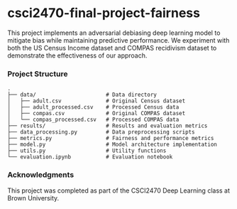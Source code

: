 # csci2470-final-project-fairness

This project implements an adversarial debiasing deep learning model to mitigate bias while maintaining predictive performance. We experiment with both the US Census Income dataset and COMPAS recidivism dataset to demonstrate the effectiveness of our approach.

### Project Structure
```
.
├── data/                      # Data directory
│   ├── adult.csv              # Original Census dataset
│   ├── adult_processed.csv    # Processed Census data
│   ├── compas.csv             # Original COMPAS dataset
│   └── compas_processed.csv   # Processed COMPAS data
├── results/                   # Results and evaluation metrics
├── data_processing.py         # Data preprocessing scripts
├── metrics.py                 # Fairness and performance metrics
├── model.py                   # Model architecture implementation
├── utils.py                   # Utility functions
└── evaluation.ipynb           # Evaluation notebook
```

### Acknowledgments
This project was completed as part of the CSCI2470 Deep Learning class at Brown University.